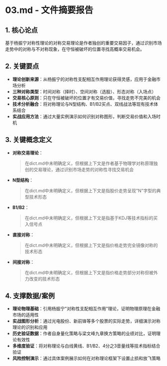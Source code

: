 # 03.md - 文件摘要报告

## 1. 核心论点
基于杨振宁对称性理论的对称交易理论是作者独创的重要交易因子，通过识别市场走势中的对称与不对称现象，在守恒被破坏的位置寻找高概率交易机会。

## 2. 关键要点
- **理论创新来源**：从杨振宁的对称性支配相互作用理论获得灵感，应用于金融市场分析
- **三种对称类型**：时间对称（择时）、空间对称（选股）、形态对称（入场点）
- **交易核心原则**：只在守恒被破坏的位置才有交易价值，寻找走势不完美的机会
- **技术分析融合**：将对称理论与N型结构、B1/B2买点、双线战法等现有技术体系结合
- **实战应用方法**：通过大量实例演示如何识别对称图形，判断交易价值和入场时机

## 3. 关键概念定义
- **对称交易理论**：
  > 在dict.md中未明确定义，但根据上下文是作者基于物理学对称原理独创的交易理论，通过识别市场走势的对称性寻找交易机会

- **N型结构**：
  > 在dict.md中未明确定义，但根据上下文是指股价走势呈现"N"字型的典型技术形态

- **B1/B2**：
  > 在dict.md中未明确定义，但根据上下文是指基于KDJ等技术指标的买入信号点

- **直接对称**：
  > 在dict.md中未明确定义，但根据上下文是指价格走势完全镜像对称的技术形态

- **间接对称**：
  > 在dict.md中未明确定义，但根据上下文是指价格走势部分对称但被外力改变的技术形态

## 4. 支撑数据/案例
- **理论物理基础**：引用杨振宁"对称性支配相互作用"理论，证明物理原理在金融市场的适用性
- **实战图形分析**：通过光电股份、新前锋等多个股票的实际走势，详细演示对称理论的识别和应用
- **历史验证数据**：作者自身量化策略与梁文峰九章换方策略的业绩对比，证明理论有效性
- **多维度验证**：将对称理论与白线黄线、B1/B2、4分之3音量线等技术指标结合验证
- **风险控制演示**：通过具体案例展示如何在对称理论框架下设置止损和放飞策略